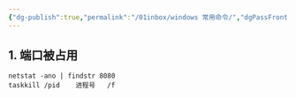 ```yaml
---
{"dg-publish":true,"permalink":"/01inbox/windows 常用命令/","dgPassFrontmatter":true}
---
```






## 1. 端口被占用

```
netstat -ano | findstr 8080
taskkill /pid    进程号   /f
```


